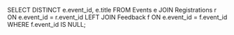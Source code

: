 SELECT DISTINCT e.event_id, e.title
FROM Events e
JOIN Registrations r ON e.event_id = r.event_id
LEFT JOIN Feedback f ON e.event_id = f.event_id
WHERE f.event_id IS NULL;
